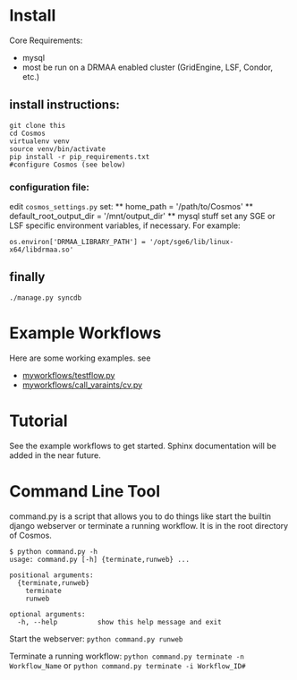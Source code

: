 # Install

Core Requirements:
- mysql
- most be run on a DRMAA enabled cluster (GridEngine, LSF, Condor, etc.)

## install instructions:
	git clone this
	cd Cosmos
	virtualenv venv
	source venv/bin/activate
	pip install -r pip_requirements.txt
	#configure Cosmos (see below)

### configuration file:
edit `cosmos_settings.py`
set:
** home_path = '/path/to/Cosmos'
** default_root_output_dir = '/mnt/output_dir'
** mysql stuff
set any SGE or LSF specific environment variables, if necessary.  For example:

`os.environ['DRMAA_LIBRARY_PATH'] = '/opt/sge6/lib/linux-x64/libdrmaa.so'`

## finally	
	./manage.py syncdb


# Example Workflows

Here are some working examples.  see
* [myworkflows/testflow.py](Cosmos/blob/master/my_workflows/testflow.py)
* [myworkflows/call_varaints/cv.py](Cosmos/blob/master/my_workflows/call_variants/cv.py)


# Tutorial

See the example workflows to get started.  Sphinx documentation will be added in the near future.

# Command Line Tool
command.py is a script that allows you to do things like start the builtin django webserver
or terminate a running workflow.  It is in the root directory of Cosmos.

	$ python command.py -h
	usage: command.py [-h] {terminate,runweb} ...

	positional arguments:
	  {terminate,runweb}
	    terminate
	    runweb

	optional arguments:
	  -h, --help          show this help message and exit


Start the webserver:
`python command.py runweb`

Terminate a running workflow:
`python command.py terminate -n Workflow_Name` or `python command.py terminate -i Workflow_ID#`
